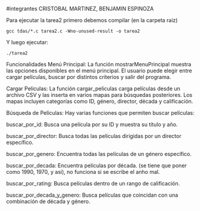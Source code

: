 #integrantes 
CRISTOBAL MARTINEZ,
BENJAMIN ESPINOZA

Para ejecutar la tarea2 primero debemos compilar (en la carpeta raíz)
````
gcc tdas/*.c tarea2.c -Wno-unused-result -o tarea2
````

Y luego ejecutar:
````
./tarea2
````

Funcionalidades
Menú Principal: La función mostrarMenuPrincipal muestra las opciones disponibles en el menú principal.
El usuario puede elegir entre cargar películas, buscar por distintos criterios y salir del programa.

Cargar Películas: La función cargar_peliculas carga películas desde un archivo CSV y las inserta en varios mapas para búsquedas posteriores. Los mapas incluyen categorías como ID, género, director, década y calificación.

Búsqueda de Películas: Hay varias funciones que permiten buscar películas:

buscar_por_id: Busca una película por su ID y muestra su título y año.

buscar_por_director: Busca todas las películas dirigidas por un director específico.

buscar_por_genero: Encuentra todas las películas de un género específico.

buscar_por_decada: Encuentra películas por década. (se tiene que poner como 1990, 1970, y asi), no funciona si se escribe el anho mal.

buscar_por_rating: Busca películas dentro de un rango de calificación.

buscar_por_decada_y_genero: Busca películas que coincidan con una combinación de década y género.
